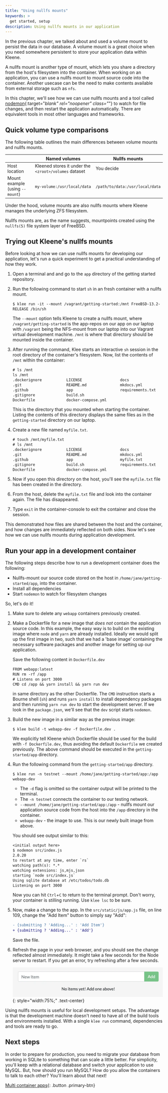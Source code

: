 ```yaml
---
title: "Using nullfs mounts"
keywords: >
  get started, setup
description: Using nullfs mounts in our application
---
```


In the previous chapter, we talked about and used a volume mount to persist the
data in our database. A volume mount is a great choice when you need somewhere
persistent to store your application data within Kleene.

A nullfs mount is another type of mount, which lets you share a directory from the
host's filesystem into the container. When working on an application, you can
use a nullfs mount to mount source code into the container. Another usecase can be
the need to make contents available from external storage such as `nfs`.

In this chapter, we'll see how we can use nullfs mounts and a tool called
[nodemon](https://npmjs.com/package/nodemon){:target="_blank" rel="noopener"
class="_"} to watch for file changes, and then restart the application
automatically. There are equivalent tools in most other languages and
frameworks.

## Quick volume type comparisons

The following table outlines the main differences between volume mounts and nullfs
mounts.

|                                    | Named volumes                                          | Nullfs mounts                                        |
| ---------------------------------- | ------------------------------------------------------ | ---------------------------------------------------- |
| Host location                      | Kleened stores it under the `<zroot>/volumes` dataset  | You decide                                           |
| Mount example (using `--mount`)    | `my-volume:/usr/local/data`                            | `/path/to/data:/usr/local/data`                      |

Under the hood, volume mounts are also nullfs mounts where Kleene manages the
underlying ZFS filesystem.

Nullfs mounts are, as the name suggests, mountpoints created using the `nullfs(5)`
file system layer of FreeBSD.

## Trying out Kleene's nullfs mounts

Before looking at how we can use nullfs mounts for developing our application,
let's run a quick experiment to get a practical understanding of how they work.

1. Open a terminal and and go to the `app` directory of the getting started repository.

2. Run the following command to start `sh` in an fresh container with a
   nullfs mount.

   ```console
   $ klee run -it --mount /vagrant/getting-started:/mnt FreeBSD-13.2-RELEASE /bin/sh
   ```

   The `--mount` option tells Kleene to create a nullfs mount, where `/vagrant/getting-started`
   is the app-repos on our app on our laptop with `/vagrant` being the NFS-mount from our laptop
   into our Vagrant virtual development machine.
   `/mnt` is where that directory should be mounted inside the container.

3. After running the command, Klee starts an interactive `sh` session in the
   root directory of the container's filesystem.
   Now, list the contents of `/mnt` within the container:

   ```console
   # ls /mnt
   ls /mnt
   .dockerignore           LICENSE                 docs
   .git                    README.md               mkdocs.yml
   .github                 app                     requirements.txt
   .gitignore              build.sh
   Dockerfile              docker-compose.yml
   ```

   This is the directory that you mounted when starting the container. Listing
   the contents of this directory displays the same files as in the
   `getting-started` directory on our laptop.

4. Create a new file named `myfile.txt`.

   ```console
   # touch /mnt/myfile.txt
   # ls /mnt
   .dockerignore           LICENSE                 docs
   .git                    README.md               mkdocs.yml
   .github                 app                     myfile.txt
   .gitignore              build.sh                requirements.txt
   Dockerfile              docker-compose.yml
   ```

5. Now if you open this directory on the host, you'll see the `myfile.txt` file
   has been created in the directory.

6. From the host, delete the `myfile.txt` file and look into the container again.
   The file has disappeared.

7. Type `exit` in the container-console to exit the container and close the session.

This demonstrated how files are shared between the host and the container, and how
changes are immediately reflected on both sides. Now let's see how we can use
nullfs mounts during application development.

## Run your app in a development container

The following steps describe how to run a development container does the following:

- Nullfs-mount our source code stored on the host in `/home/jane/getting-started/app`, into the container.
- Install all dependencies
- Start `nodemon` to watch for filesystem changes

So, let's do it!

1. Make sure to delete any `webapp` containers previously created.

2. Make a Dockerfile for a new image that *does not* contain the application
   source code. In this example, the easy way is to build on the existing image
   where `node` and `yarn` are already installed. Ideally we would split up the first
   image in two, such that we had a 'base image' containing the necessary software
   packages and another image for setting up our application.

   Save the following content in `Dockerfile.dev`

   ```
   FROM webapp:latest
   RUN rm -rf /app
   # Listens on port 3000
   CMD cd /app && yarn install && yarn run dev
   ```

   in same directory as the other Dockerfile.
   The `CMD` instruction starts a Bourne shell (`sh`) and runs `yarn install` to
   install dependency packages and then running `yarn run dev` to start
   the development server. If we look in the `package.json`, we'll see that
   the `dev` script starts `nodemon`.

4. Build the new image in a similar way as the previous image:

   ```
   $ klee build -t webapp-dev -f Dockerfile.dev .
   ```
   We explicitly tell Kleene which Dockerfile should be used for the build with `-f Dockerfile.dev`,
   thus avoiding the default `Dockerfile` we created previously.
   The above command should be executed in the `getting-started/app` directory.

5. Run the following command from the `getting-started/app` directory.

   ```console
   $ klee run -n testnet --mount /home/jane/getting-started/app:/app webapp-dev
   ```

   - The `-d` flag is omitted so the container output will be printed to the terminal.
   - The `-n testnet` connects the container to our testing network.
   - `--mount /home/jane/getting-started/app:/app` - nullfs mount our
     application source code from the host into the `/app` directory
     in the container.
   - `webapp-dev` - the image to use. This is our newly built image from above.

   You should see output similar to this:
 
   ```
   <initial output here>
   $ nodemon src/index.js
   2.0.20
   to restart at any time, enter `rs`
   watching path(s): *.*
   watching extensions: js,mjs,json
   starting `node src/index.js`
   Using sqlite database at /etc/todos/todo.db
   Listening on port 3000
   ```
   
   Now you can hit `Ctrl`+`C` to return to the terminal prompt. Don't worry,
   your container is stilling running. Use `klee lsc` to be sure.

8. Now, make a change to the app. In the `src/static/js/app.js` file, on line
   109, change the "Add Item" button to simply say "Add":

   ```diff
   - {submitting ? 'Adding...' : 'Add Item'}
   + {submitting ? 'Adding...' : 'Add'}
   ```

   Save the file.

9. Refresh the page in your web browser, and you should see the change reflected
   almost immediately. It might take a few seconds for the Node server to
   restart. If you get an error, try refreshing after a few seconds.

   ![Screenshot of updated label for Add button](/get-started/images/updated-add-button.webp){:
   style="width:75%;" .text-center}

Using nullfs mounts is useful for local development setups. The advantage is that
the development machine doesn't need to have all of the build tools and
environments installed. With a single `klee run` command, dependencies and
tools are ready to go.

## Next steps

In order to prepare for production, you need to migrate your database from
working in SQLite to something that can scale a little better. For simplicity,
you'll keep with a relational database and switch your application to use MySQL.
But, how should you run MySQL? How do you allow the containers to talk to each
other? You'll learn about that next!

[Multi container apps](06_multi_container.md){: .button .primary-btn}
